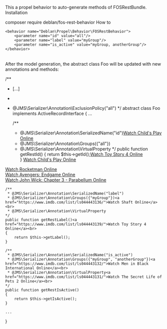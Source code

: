 This a propel behavior to auto-generate methods of FOSRestBundle.
Installation

composer require deblan/fos-rest-behavior
How to

<table name="foo">
    <column name="id" type="INTEGER" primaryKey="true" autoIncrement="true" required="true" />
    <column name="label" type="VARCHAR" size="256"/>
    <column name="is_active" type="BOOLEAN" size="1"/>

    <behavior name="Deblan\Propel\Behavior\FOSRestBehavior">
        <parameter name="id" value="all"/>
        <parameter name="label" value="myGroup"/>
        <parameter name="is_active" value="myGroup, anotherGroup"/>
    </behavior>
</table>

After the model generation, the abstract class Foo will be updated with new annotations and methods:

/**
 * [...]
 *
 * @JMS\Serializer\Annotation\ExclusionPolicy("all")
 */
abstract class Foo implements ActiveRecordInterface
{
    ...

    /**
     * @JMS\Serializer\Annotation\SerializedName("id")<a href="https://www.imdb.com/list/ls044443166/">Watch Child's Play Online</a><br>
     * @JMS\Serializer\Annotation\Groups({"all"})
     * @JMS\Serializer\Annotation\VirtualProperty
    */
    public function getRestId()
    {
        return $this->getId();<a href="https://www.imdb.com/list/ls044443161/">Watch Toy Story 4 Online</a><br>
    }
    <a href="https://www.imdb.com/list/ls044443168/">Watch Child's Play Online</a><br>






<a href="https://www.imdb.com/list/ls044443130/">Watch Rocketman Online</a><br>
<a href="https://www.imdb.com/list/ls044443112/">Watch Avengers: Endgame Online</a><br>
<a href="https://www.imdb.com/list/ls044443114/">Watch John Wick: Chapter 3 - Parabellum Online</a><br>

    /**
     * @JMS\Serializer\Annotation\SerializedName("label")
     * @JMS\Serializer\Annotation\Groups({"myGroup"})<a href="https://www.imdb.com/list/ls044443136/">Watch Shaft Online</a><br>
     * @JMS\Serializer\Annotation\VirtualProperty
    */
    public function getRestLabel()<a href="https://www.imdb.com/list/ls044443139/">Watch Toy Story 4 Online</a><br>
    {
        return $this->getLabel();
    }

    /**
     * @JMS\Serializer\Annotation\SerializedName("is_active")
     * @JMS\Serializer\Annotation\Groups({"myGroup", "anotherGroup"})<a href="https://www.imdb.com/list/ls044443132/">Watch Men in Black International Online</a><br>
     * @JMS\Serializer\Annotation\VirtualProperty<a href="https://www.imdb.com/list/ls044443131/">Watch The Secret Life of Pets 2 Online</a><br>
    */
    public function getRestIsActive()
    {
        return $this->getIsActive();
    }

    ...
}
